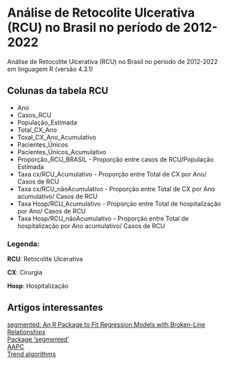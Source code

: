 # Análise de Retocolite Ulcerativa (RCU) no Brasil no período de 2012-2022

Análise de Retocolite Ulcerativa (RCU) no Brasil no período de 2012-2022 em linguagem R (versão 4.3.1)



## Colunas da tabela RCU

* Ano
* Casos_RCU
* População_Estimada
* Total_CX_Ano
* Toxal_CX_Ano_Acumulativo
* Pacientes_Únicos
* Pacientes_Únicos_Acumulativo
* Proporção_RCU_BRASIL - Proporção entre casos de RCU/População Estimada
* Taxa cx/RCU_Acumulativo - Proporção entre Total de CX por Ano/ Casos de RCU
* Taxa cx/RCU_nãoAcumulativo - Proporção entre Total de CX por Ano acumulativo/ Casos de RCU
* Taxa Hosp/RCU_Acumulativo - Proporção entre Total de hospitalização por Ano/ Casos de RCU
* Taxa Hosp/RCU_nãoAcumulativo - Proporção entre Total de hospitalização por Ano acumulativo/ Casos de RCU


### Legenda:
**RCU**: Retocolite Ulcerativa

**CX**: Cirurgia

**Hosp**: Hospitalização



## Artigos interessantes
[segmented: An R Package to Fit Regression Models with Broken-Line Relationships](https://journal.r-project.org/articles/RN-2008-004/RN-2008-004.pdf)  
[Package ‘segmented’](https://cran.r-project.org/web//packages/segmented/segmented.pdf)  
[AAPC](https://surveillance.cancer.gov/help/joinpoint/setting-parameters/method-and-parameters-tab/apc-aapc-tau-confidence-intervals/average-annual-percent-change-aapc#How_are_the_AAPC_Confidence_Intervals_Computed)  
[Trend algorithms](https://seer.cancer.gov/seerstat/WebHelp/Trend_Algorithms.htm#:~:text=The%20percent%20change%20%28PC%29%20in%20rates%20over%20a,by%20100%20to%20convert%20it%20to%20a%20percent.)  



